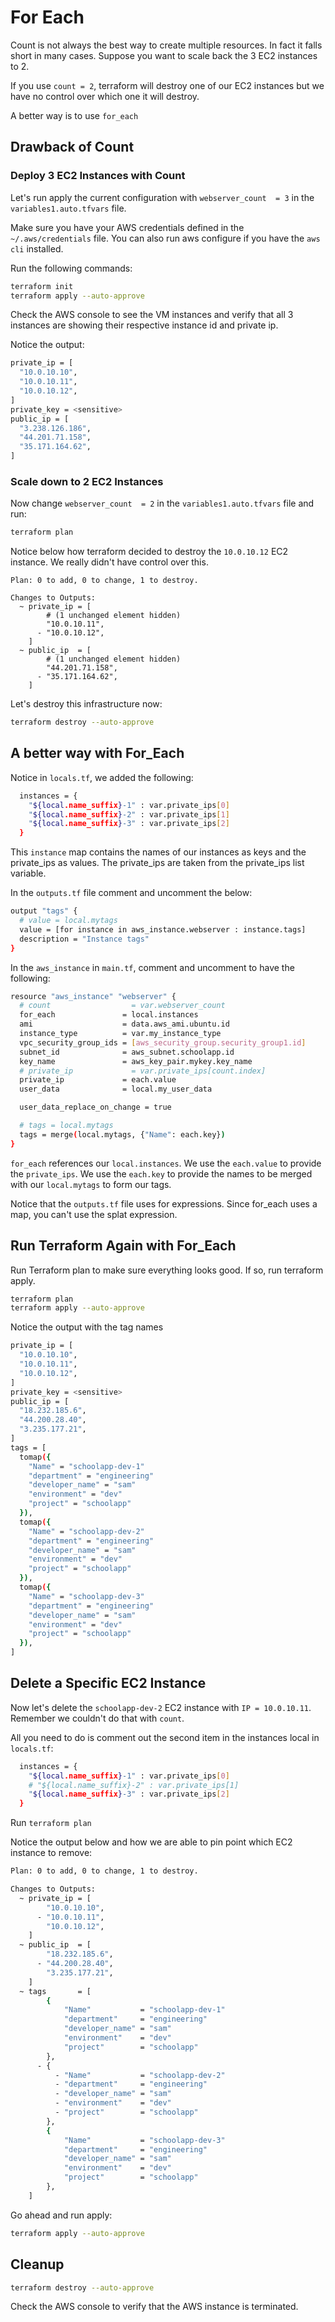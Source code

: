 # For Each

Count is not always the best way to create multiple resources. In fact it falls short in many cases. Suppose you want to scale back the 3 EC2 instances to 2.

If you use `count = 2`, terraform will destroy one of our EC2 instances but we have no control over which one it will destroy.

A better way is to use `for_each`

## Drawback of Count

### Deploy 3 EC2 Instances with Count

Let's run apply the current configuration with `webserver_count  = 3` in the `variables1.auto.tfvars` file.

Make sure you have your AWS credentials defined in the `~/.aws/credentials` file. You can also run aws configure if you have the `aws cli` installed.

Run the following commands:
```bash
terraform init
terraform apply --auto-approve
```

Check the AWS console to see the VM instances and verify that all 3 instances are showing their respective instance id and private ip.

Notice the output:

```bash
private_ip = [
  "10.0.10.10",
  "10.0.10.11",
  "10.0.10.12",
]
private_key = <sensitive>
public_ip = [
  "3.238.126.186",
  "44.201.71.158",
  "35.171.164.62",
]
```

### Scale down to 2 EC2 Instances

Now change `webserver_count  = 2` in the `variables1.auto.tfvars` file and run:

```bash
terraform plan
```

Notice below how terraform decided to destroy the `10.0.10.12` EC2 instance. We really didn't have control over this.

```
Plan: 0 to add, 0 to change, 1 to destroy.

Changes to Outputs:
  ~ private_ip = [
        # (1 unchanged element hidden)
        "10.0.10.11",
      - "10.0.10.12",
    ]
  ~ public_ip  = [
        # (1 unchanged element hidden)
        "44.201.71.158",
      - "35.171.164.62",
    ]
```

Let's destroy this infrastructure now:

```bash
terraform destroy --auto-approve
```

## A better way with For_Each

Notice in `locals.tf`, we added the following:

```bash
  instances = {
    "${local.name_suffix}-1" : var.private_ips[0]
    "${local.name_suffix}-2" : var.private_ips[1]
    "${local.name_suffix}-3" : var.private_ips[2]
  }
```

This `instance` map contains the names of our instances as keys and the private_ips as values. The private_ips are taken from the private_ips list variable.

In the `outputs.tf` file comment and uncomment the below:

```bash
output "tags" {
  # value = local.mytags
  value = [for instance in aws_instance.webserver : instance.tags]
  description = "Instance tags"
}
```

In the `aws_instance` in `main.tf`, comment and uncomment to have the following:

```bash
resource "aws_instance" "webserver" {
  # count                  = var.webserver_count
  for_each               = local.instances
  ami                    = data.aws_ami.ubuntu.id
  instance_type          = var.my_instance_type
  vpc_security_group_ids = [aws_security_group.security_group1.id]
  subnet_id              = aws_subnet.schoolapp.id
  key_name               = aws_key_pair.mykey.key_name
  # private_ip             = var.private_ips[count.index]
  private_ip             = each.value
  user_data              = local.my_user_data

  user_data_replace_on_change = true

  # tags = local.mytags
  tags = merge(local.mytags, {"Name": each.key})
}
```

`for_each` references our `local.instances`. We use the `each.value` to provide the `private_ips`. We use the `each.key` to provide the names to be merged with our `local.mytags` to form our tags.

Notice that the `outputs.tf` file uses for expressions. Since for_each uses a map, you can't use the splat expression.

## Run Terraform Again with For_Each

Run Terraform plan to make sure everything looks good. If so, run terraform apply.

```bash
terraform plan
terraform apply --auto-approve
```

Notice the output with the tag names

```bash
private_ip = [
  "10.0.10.10",
  "10.0.10.11",
  "10.0.10.12",
]
private_key = <sensitive>
public_ip = [
  "18.232.185.6",
  "44.200.28.40",
  "3.235.177.21",
]
tags = [
  tomap({
    "Name" = "schoolapp-dev-1"
    "department" = "engineering"
    "developer_name" = "sam"
    "environment" = "dev"
    "project" = "schoolapp"
  }),
  tomap({
    "Name" = "schoolapp-dev-2"
    "department" = "engineering"
    "developer_name" = "sam"
    "environment" = "dev"
    "project" = "schoolapp"
  }),
  tomap({
    "Name" = "schoolapp-dev-3"
    "department" = "engineering"
    "developer_name" = "sam"
    "environment" = "dev"
    "project" = "schoolapp"
  }),
]
```

## Delete a Specific EC2 Instance

Now let's delete the `schoolapp-dev-2` EC2 instance with `IP = 10.0.10.11`. Remember we couldn't do that with `count`.

All you need to do is comment out the second item in the instances local in `locals.tf`:

```bash
  instances = {
    "${local.name_suffix}-1" : var.private_ips[0]
    # "${local.name_suffix}-2" : var.private_ips[1]
    "${local.name_suffix}-3" : var.private_ips[2]
  }
```

Run `terraform plan`

Notice the output below and how we are able to pin point which EC2 instance to remove:

```bash
Plan: 0 to add, 0 to change, 1 to destroy.

Changes to Outputs:
  ~ private_ip = [
        "10.0.10.10",
      - "10.0.10.11",
        "10.0.10.12",
    ]
  ~ public_ip  = [
        "18.232.185.6",
      - "44.200.28.40",
        "3.235.177.21",
    ]
  ~ tags       = [
        {
            "Name"           = "schoolapp-dev-1"
            "department"     = "engineering"
            "developer_name" = "sam"
            "environment"    = "dev"
            "project"        = "schoolapp"
        },
      - {
          - "Name"           = "schoolapp-dev-2"
          - "department"     = "engineering"
          - "developer_name" = "sam"
          - "environment"    = "dev"
          - "project"        = "schoolapp"
        },
        {
            "Name"           = "schoolapp-dev-3"
            "department"     = "engineering"
            "developer_name" = "sam"
            "environment"    = "dev"
            "project"        = "schoolapp"
        },
    ]
```

Go ahead and run apply:

```bash
terraform apply --auto-approve
```

## Cleanup

```bash
terraform destroy --auto-approve
```

Check the AWS console to verify that the AWS instance is terminated.